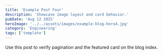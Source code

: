 ```yaml
---
title: 'Example Post Four'
description: 'Showcase image layout and card behavior.'
pubDate: 'Aug 12 2025'
heroImage: '../../assets/images/example-blog-hero4.jpg'
category: 'Engineering'
tags: ['template']
---
```


Use this post to verify pagination and the featured card on the blog index.
